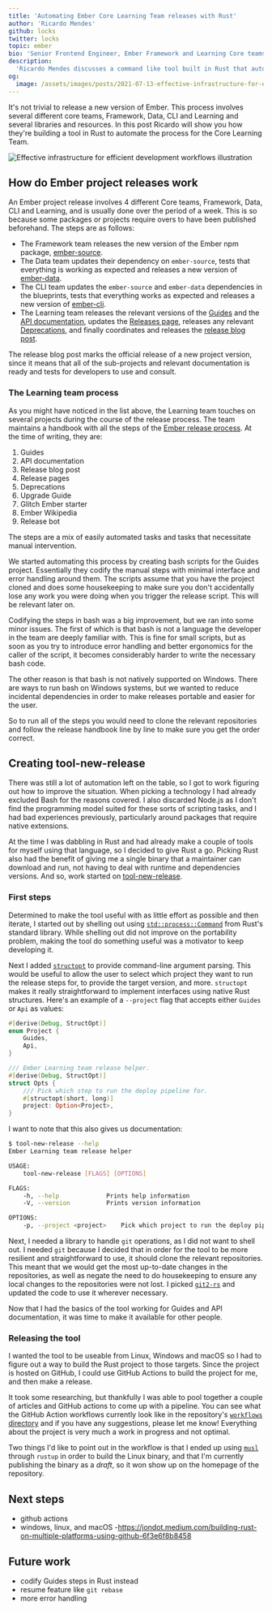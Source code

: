 ```yaml
---
title: 'Automating Ember Core Learning Team releases with Rust'
author: 'Ricardo Mendes'
github: locks
twitter: locks
topic: ember
bio: 'Senior Frontend Engineer, Ember Framework and Learning Core teams member'
description:
  'Ricardo Mendes discusses a command like tool built in Rust that automates the releases process for the Ember Core Learning Team'
og:
  image: /assets/images/posts/2021-07-13-effective-infrastructure-for-efficient-development-workflows/og-image.png
---
```


It's not trivial to release a new version of Ember. This process involves several different core
teams, Framework, Data, CLI and Learning and several libraries and resources. In this post Ricardo will show you how they're building a tool in Rust to automate the process for the Core Learning Team.

<!--break-->

![Effective infrastructure for efficient development workflows illustration](/assets/images/posts/2021-07-13-effective-infrastructure-for-efficient-development-workflows/illustration.svg#full)

## How do Ember project releases work

An Ember project release involves 4 different Core teams, Framework, Data, CLI
and Learning, and is usually done over the period of a week. This is so because
some packages or projects require overs to have been published beforehand. The
steps are as follows:

- The Framework team releases the new version of the Ember npm package,
  [ember-source](https://www.npmjs.com/package/ember-source).
- The Data team updates their dependency on `ember-source`, tests that
  everything is working as expected and releases a new version of
  [ember-data](https://www.npmjs.com/package/ember-data).
- The CLI team updates the `ember-source` and `ember-data` dependencies in the
  blueprints, tests that everything works as expected and releases a new version
  of [ember-cli](https://www.npmjs.com/package/ember-cli).
- The Learning team releases the relevant versions of the
  [Guides](https://guides.emberjs.com/) and the
  [API documentation](https://api.emberjs.com/ember/release), updates the
  [Releases page](https://emberjs.com/releases/), releases any relevant
  [Deprecations](https://deprecations.emberjs.com/), and finally coordinates and
  releases the [release blog post](https://blog.emberjs.com/tag/releases).

The release blog post marks the official release of a new project version, since
it means that all of the sub-projects and relevant documentation is ready and
tests for developers to use and consult.

### The Learning team process

As you might have noticed in the list above, the Learning team touches on
several projects during the course of the release process. The team maintains a
handbook with all the steps of the
[Ember release process](https://github.com/ember-learn/handbook/blob/main/ember-releases.md).
At the time of writing, they are:

1. Guides
2. API documentation
3. Release blog post
4. Release pages
5. Deprecations
6. Upgrade Guide
7. Glitch Ember starter
8. Ember Wikipedia
9. Release bot

The steps are a mix of easily automated tasks and tasks that necessitate manual
intervention.

We started automating this process by creating bash scripts for the Guides
project. Essentially they codify the manual steps with minimal interface and
error handling around them. The scripts assume that you have the project cloned
and does some housekeeping to make sure you don't accidentally lose any work you
were doing when you trigger the release script. This will be relevant later on.

Codifying the steps in bash was a big improvement, but we ran into some minor
issues. The first of which is that bash is not a language the developer in the
team are deeply familiar with. This is fine for small scripts, but as soon as
you try to introduce error handling and better ergonomics for the caller of the
script, it becomes considerably harder to write the necessary bash code.

The other reason is that bash is not natively supported on Windows. There are ways to run bash on Windows systems, but we wanted to reduce incidental dependencies in order to make releases portable and easier for the user.

So to run all of the steps you would need to clone the relevant repositories and follow the release handbook line by line to make sure you get the order correct.

## Creating tool-new-release

There was still a lot of automation left on the table, so I got to work figuring out how to improve the situation. When picking a technology I had already excluded Bash for the reasons covered. I also discarded Node.js as I don't find the programming model suited for these sorts of scripting tasks, and I had bad experiences previously, particularly around packages that require native extensions.

At the time I was dabbling in Rust and had already make a couple of tools for myself using that language, so I decided to give Rust a go. Picking Rust also had the benefit of giving me a single binary that a maintainer can download and run, not having to deal with runtime and dependencies versions. And so, work started on [tool-new-release](https://github.com/ember-learn/tool-new-release/).

### First steps

Determined to make the tool useful with as little effort as possible and then iterate, I started out by shelling out using [`std::process::Command`](https://doc.rust-lang.org/std/process/struct.Command.html) from Rust's standard library. While shelling out did not improve on the portability problem, making the tool do something useful was a motivator to keep developing it.

Next I added [`structopt`](https://docs.rs/structopt/0.3.23/structopt/) to provide command-line argument parsing. This would be useful to allow the user to select which project they want to run the release steps for, to provide the target version, and more. `structopt` makes it really straightforward to implement interfaces using native Rust structures. Here's an example of a `--project` flag that accepts either `Guides` or `Api` as values:

```rust
#[derive(Debug, StructOpt)]
enum Project {
    Guides,
    Api,
}

/// Ember Learning team release helper.
#[derive(Debug, StructOpt)]
struct Opts {
    /// Pick which step to run the deploy pipeline for.
    #[structopt(short, long)]
    project: Option<Project>,
}
```

I want to note that this also gives us documentation:

```bash
$ tool-new-release --help
Ember Learning team release helper

USAGE:
    tool-new-release [FLAGS] [OPTIONS]

FLAGS:
    -h, --help             Prints help information
    -V, --version          Prints version information

OPTIONS:
    -p, --project <project>    Pick which project to run the deploy pipeline for [possible values: Guides, Api]
```

Next, I needed a library to handle `git` operations, as I did not want to shell out. I needed `git` because I decided that in order for the tool to be more resilient and straightforward to use, it should clone the relevant repositories. This meant that we would get the most up-to-date changes in the repositories, as well as negate the need to do housekeeping to ensure any local changes to the repositories were not lost. I picked [`git2-rs`](https://docs.rs/git2/0.13.22/git2/) and updated the code to use it wherever necessary.

Now that I had the basics of the tool working for Guides and API documentation, it was time to make it available for other people.

### Releasing the tool

I wanted the tool to be useable from Linux, Windows and macOS so I had to figure out a way to build the Rust project to those targets.
Since the project is hosted on GitHub, I could use GitHub Actions to build the project for me, and then make a release.

It took some researching, but thankfully I was able to pool together a couple of articles and GitHub actions to come up with a pipeline. You can see what the GitHub Action workflows currently look like in the repository's [`workflows` directory](https://github.com/ember-learn/tool-new-release/tree/main/.github/workflows) and if you have any suggestions, please let me know! Everything about the project is very much a work in progress and not optimal.

Two things I'd like to point out in the workflow is that I ended up using [`musl`](https://musl.libc.org/) through `rustup` in order to build the Linux binary, and that I'm currently publishing the binary as a _draft_, so it won show up on the homepage of the repository.

## Next steps





- github actions
- windows, linux, and macOS
   -https://jondot.medium.com/building-rust-on-multiple-platforms-using-github-6f3e6f8b8458



## Future work

- codify Guides steps in Rust instead
- resume feature like `git rebase`
- more error handling